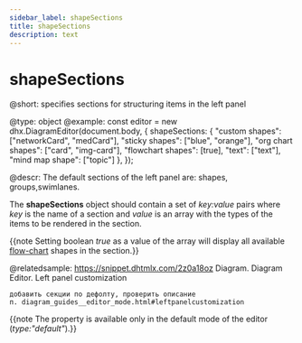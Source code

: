 ```yaml
---
sidebar_label: shapeSections
title: shapeSections
description: text
---
```


# shapeSections

@short:
specifies sections for structuring items in the left panel

@type: object
@example:
const editor = new dhx.DiagramEditor(document.body, {
    shapeSections: {
        "custom shapes": ["networkCard", "medCard"],
        "sticky shapes": ["blue", "orange"],
        "org chart shapes": ["card", "img-card"],
        "flowchart shapes": [true],
        "text": ["text"],
        "mind map shape": ["topic"]
    },
});

@descr:
The default sections of the left panel are: shapes, groups,swimlanes.

The **shapeSections** object should contain a set of *key:value* pairs where *key* is the name of a section and *value* is an array with the types of the items to be rendered in the section.


{{note Setting boolean *true* as a value of the array will display all available [flow-chart](diagram_guides/shapes_arrows_list.md#shapesconfiguration) shapes in the section.}}

@relatedsample: https://snippet.dhtmlx.com/2z0a18oz Diagram. Diagram Editor. Left panel customization

```todo
добавить секции по дефолту, проверить описание
п. diagram_guides__editor_mode.html#leftpanelcustomization
```

{{note The property is available only in the default mode of the editor (*type:"default"*).}}
